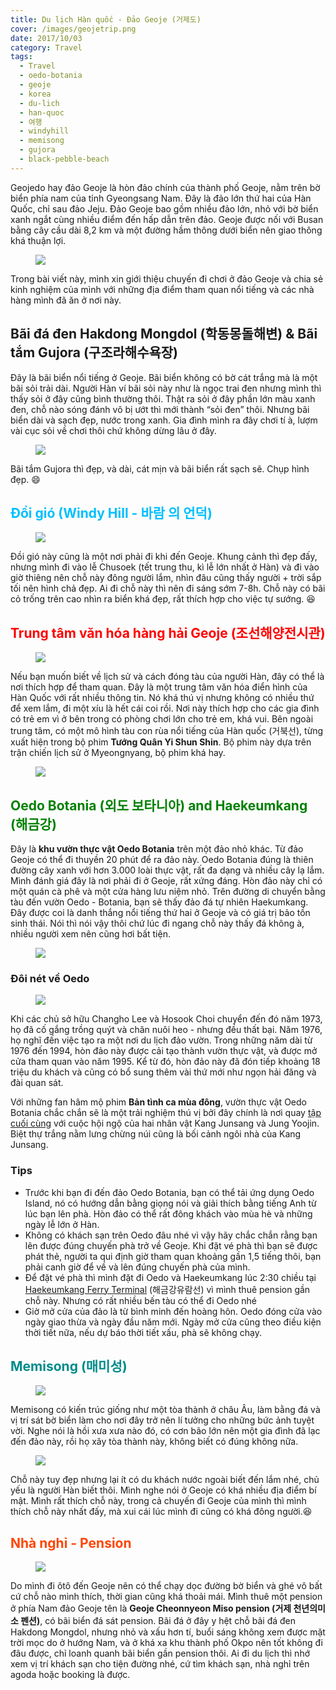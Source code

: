 ```yaml
---
title: Du lịch Hàn quốc - Đảo Geoje (거제도)
cover: /images/geojetrip.png
date: 2017/10/03
category: Travel
tags:
  - Travel
  - oedo-botania
  - geoje
  - korea
  - du-lich
  - han-quoc
  - 여행
  - windyhill
  - memisong
  - gujora
  - black-pebble-beach
---
```


Geojedo hay đảo Geoje là hòn đảo chính của thành phố Geoje, nằm trên bờ biển phía nam của tỉnh Gyeongsang Nam. Đây là đảo lớn thứ hai của Hàn Quốc, chỉ sau đảo Jeju. Đảo Geoje bao gồm nhiều đảo lớn, nhỏ với bờ biển xanh ngắt cùng nhiều điểm đến hấp dẫn trên đảo. Geoje được nối với Busan bằng cây cầu dài 8,2 km và một đường hầm thông dưới biển nên giao thông khá thuận lợi. 

<figure>
  <img src="./geojemap.png">
  <figcaption style="font-size: 17px; align="center"> <span style="color:deepskyblue"> </figcaption>
</figure>

Trong bài viết này, mình xin giới thiệu chuyến đi chơi ở đảo Geoje và chia sẻ kinh nghiệm của mình với những địa điểm tham quan nổi tiếng và các nhà hàng mình đã ăn ở nơi này.

## <span style="color:mediumviolet"> Bãi đá đen Hakdong Mongdol (학동몽돌해변) &  Bãi tắm Gujora (구조라해수욕장) </span> 

Đây là bãi biển nổi tiếng ở Geoje. Bãi biển không có bờ cát trắng mà là một bãi sỏi trải dài. Người Hàn ví bãi sỏi này như là ngọc trai đen nhưng mình thì thấy sỏi ở đây cũng bình thường thôi. Thật ra sỏi ở đây phần lớn màu xanh đen, chỗ nào sóng đánh vô bị ướt thì mới thành “sỏi đen” thôi. Nhưng bãi biển dài và sạch đẹp, nước trong xanh. Gia đình mình ra đây chơi tí à, lượm vài cục sỏi về chơi thôi chứ không dừng lâu ở đây.

<figure>
  <img src="./geoje1.png">
  <figcaption style="font-size: 17px; align="center"> <span style="color:deepskyblue"> </figcaption>
</figure>

Bãi tắm Gujora thì đẹp, và dài, cát mịn và bãi biển rất sạch sẽ. Chụp hình đẹp. :smile:

## <span style="color:deepskyblue"> Đồi gió (Windy Hill - 바람 의 언덕) </span>

<figure>
  <img src="./geoje2.png">
  <figcaption style="font-size: 17px; align="center"> <span style="color:deepskyblue"> </figcaption>
</figure>

Đồi gió này cũng là một nơi phải đi khi đến Geoje. Khung cảnh thì đẹp đấy, nhưng mình đi vào lễ Chusoek (tết trung thu, kì lễ lớn nhất ở Hàn) và đi vào giờ thiêng nên chỗ này đông người lắm, nhìn đâu cũng thấy người + trời sắp tối nên hình chả đẹp. Ai đi chỗ này thì nên đi sáng sớm 7-8h. Chỗ này có bãi cỏ trống trên cao nhìn ra biển khá đẹp, rất thích hợp cho việc tự sướng. :laughing:

## <span style="color:red"> Trung tâm văn hóa hàng hải Geoje (조선해양전시관) </span>

<figure>
  <img src="./geoje3.png">
  <figcaption style="font-size: 17px; align="center"> <span style="color:deepskyblue"> </figcaption>
</figure>

Nếu bạn muốn biết về lịch sử và cách đóng tàu của người Hàn, đây có thể là nơi thích hợp để tham quan. Đây là một trung tâm văn hóa điển hình của Hàn Quốc với rất nhiều thông tin. Nó khá thú vị nhưng không có nhiều thứ để xem lắm, đi một xíu là hết cái coi rồi. Nơi này thích hợp cho các gia đình có trẻ em vì ở bên trong có phòng chơi lớn cho trẻ em, khá vui.
Bên ngoài trung tâm, có một mô hình tàu con rùa nổi tiếng của Hàn quốc (거북선), từng xuất hiện trong bộ phim **Tướng Quân Yi Shun Shin**. Bộ phim này dựa trên trận chiến lịch sử ở Myeongnyang, bộ phim khá hay.

<figure>
  <img src="./geoje3-1.png">
  <figcaption style="font-size: 17px; align="center"> <span style="color:deepskyblue"> </figcaption>
</figure>

## <span style="color:green"> Oedo Botania (외도 보타니아) and Haekeumkang (해금강) </span>

Đây là **khu vườn thực vật Oedo Botania** trên một đảo nhỏ khác. Từ đảo Geoje có thể đi thuyền 20 phút để ra đảo này. Oedo Botania đúng là thiên đường cây xanh với hơn 3.000 loài thực vật, rất đa dạng và nhiều cây lạ lắm. Mình đánh giá đây là nơi phải đi ở Geoje, rất xứng đáng. Hòn đảo này chỉ có một quán cà phê và một cửa hàng lưu niệm nhỏ. Trên đường di chuyển bằng tàu đến vườn Oedo - Botania, bạn sẽ thấy đảo đá tự nhiên Haekumkang. Đây được coi là danh thắng nổi tiếng thứ hai ở Geoje và có giá trị bảo tồn sinh thái. Nói thì nói vậy thôi chứ lúc đi ngang chỗ này thấy đá không à, nhiều người xem nên cũng hơi bất tiện.

<figure>
  <img src="./geoje4.png">
  <figcaption style="font-size: 17px; align="center"> <span style="color:deepskyblue"> </figcaption>
</figure>

### Đôi nét về Oedo

<figure>
  <img src="./geoje5.png">
  <figcaption style="font-size: 17px; align="center"> <span style="color:deepskyblue"> </figcaption>
</figure>

Khi các chủ sở hữu Changho Lee và Hosook Choi chuyển đến đó năm 1973, họ đã cố gắng trồng quýt và chăn nuôi heo - nhưng đều thất bại. Năm 1976, họ nghĩ đến việc tạo ra một nơi du lịch đảo vườn. Trong những năm dài từ 1976 đến 1994, hòn đảo này được cải tạo thành vườn thực vật, và được mở cửa tham quan vào năm 1995. Kể từ đó, hòn đảo này đã đón tiếp khoảng 18 triệu du khách và cũng có bổ sung thêm vài thứ mới như ngọn hải đăng và đài quan sát. 

Với những fan hâm mộ phim **Bản tình ca mùa đông**, vườn thực vật Oedo Botania chắc chắn sẽ là một trải nghiệm thú vị bởi đây chính là nơi quay <a href="https://www.youtube.com/watch?v=jvbsv5m354E" target="_blank">tập cuối cùng</a> với cuộc hội ngộ của hai nhân vật Kang Junsang và Jung Yoojin. Biệt thự trắng nằm lưng chừng núi cũng là bối cảnh ngôi nhà của Kang Junsang.

### Tips

  * Trước khi bạn đi đến đảo Oedo Botania, bạn có thể tải ứng dụng Oedo Island, nó có hướng dẫn bằng giọng nói và giải thích bằng tiếng Anh từ lúc bạn lên phà. Hòn đảo có thể rất đông khách vào mùa hè và những ngày lễ lớn ở Hàn.
  * Không có khách sạn trên Oedo đâu nhé vì vậy hãy chắc chắn rằng bạn lên được đúng chuyến phà trở về Geoje. Khi đặt vé phà thì bạn sẽ được phát thẻ, người ta qui định giờ tham quan khoảng gần 1,5 tiếng thôi, bạn phải canh giờ để về và lên đúng chuyến phà của mình. 
  * Để đặt vé phà thì mình đặt đi Oedo và Haekeumkang lúc 2:30 chiều tại <a href="http://www.hggtour.net/main.php" target="_blank">Haekeumkang Ferry Terminal</a> (해금강유람선) vì mình thuê pension gần chỗ này. Nhưng có rất nhiều bến tàu có thể đi Oedo nhé
  * Giờ mở cửa của đảo là từ bình minh đến hoàng hôn. Oedo đóng cửa vào ngày giao thừa và ngày đầu năm mới. Ngày mở cửa cũng theo điều kiện thời tiết nữa, nếu dự báo thời tiết xấu, phà sẽ không chạy.

## <span style="color:darkcyan"> Memisong (매미성) </span>

<figure>
  <img src="./geoje6.png">
  <figcaption style="font-size: 17px; align="center"> <span style="color:deepskyblue"> </figcaption>
</figure>

Memisong có kiến trúc giống như một tòa thành ở châu Âu, làm bằng đá và vị trí sát bờ biển làm cho nơi đây trở nên lí tưởng cho những bức ảnh tuyệt vời. Nghe nói là hồi xưa xưa nào đó, có cơn bão lớn nên một gia đình đã lạc đến đảo này, rồi họ xây tòa thành này, không biết có đúng không nữa. 

<figure>
  <img src="./geoje6-1.png">
  <figcaption style="font-size: 17px; align="center"> <span style="color:deepskyblue"> </figcaption>
</figure>

Chỗ này tuy đẹp nhưng lại ít có du khách nước ngoài biết đến lắm nhé, chủ yếu là người Hàn biết thôi. Mình nghe nói ở Geoje có khá nhiều địa điểm bí mật. Mình rất thích chỗ này, trong cả chuyến đi Geoje của mình thì mình thích chỗ này nhất đấy, mà xui cái lúc mình đi cũng có khá đông người.:laughing:

## <span style="color:orangered"> Nhà nghỉ - Pension </span>

<figure>
  <img src="./geoje7.png">
  <figcaption style="font-size: 17px; align="center"> <span style="color:deepskyblue"> </figcaption>
</figure>

Do mình đi ôtô đến Geoje nên có thể chạy dọc đường bờ biển và ghé vô bất cứ chỗ nào mình thích, thời gian cũng khá thoải mái. Mình thuê một pension ở phía Nam đảo Geoje tên là **Geoje Cheonnyeon Miso pension (거제 천년의미소 펜션)**, có bãi biển đá sát pension. Bãi đá ở đây y hệt chỗ bãi đá đen Hakdong Mongdol, nhưng nhỏ và xấu hơn tí, buổi sáng không xem được mặt trời mọc do ở hướng Nam, và ở khá xa khu thành phố Okpo nên tốt không đi đâu được, chỉ loanh quanh bãi biển gần pension thôi. Ai đi du lịch thì nhớ xem vị trí khách sạn cho tiện đường nhé, cứ tìm khách sạn, nhà nghỉ trên agoda hoặc booking là được.
